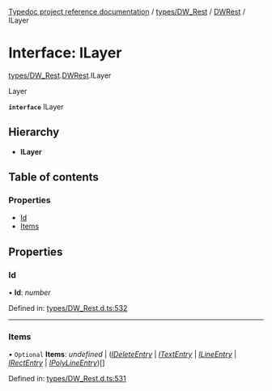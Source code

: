 [Typedoc project reference documentation](../README.md) / [types/DW_Rest](../modules/types_dw_rest.md) / [DWRest](../modules/types_dw_rest.dwrest.md) / ILayer

# Interface: ILayer

[types/DW_Rest](../modules/types_dw_rest.md).[DWRest](../modules/types_dw_rest.dwrest.md).ILayer

Layer

**`interface`** ILayer

## Hierarchy

* **ILayer**

## Table of contents

### Properties

- [Id](types_dw_rest.dwrest.ilayer.md#id)
- [Items](types_dw_rest.dwrest.ilayer.md#items)

## Properties

### Id

• **Id**: *number*

Defined in: [types/DW_Rest.d.ts:532](https://github.com/DocuWare/REST-Sample-TS/blob/6171aa8/src/types/DW_Rest.d.ts#L532)

___

### Items

• `Optional` **Items**: *undefined* \| ([*IDeleteEntry*](types_dw_rest.dwrest.ideleteentry.md) \| [*ITextEntry*](types_dw_rest.dwrest.itextentry.md) \| [*ILineEntry*](types_dw_rest.dwrest.ilineentry.md) \| [*IRectEntry*](types_dw_rest.dwrest.irectentry.md) \| [*IPolyLineEntry*](types_dw_rest.dwrest.ipolylineentry.md))[]

Defined in: [types/DW_Rest.d.ts:531](https://github.com/DocuWare/REST-Sample-TS/blob/6171aa8/src/types/DW_Rest.d.ts#L531)
